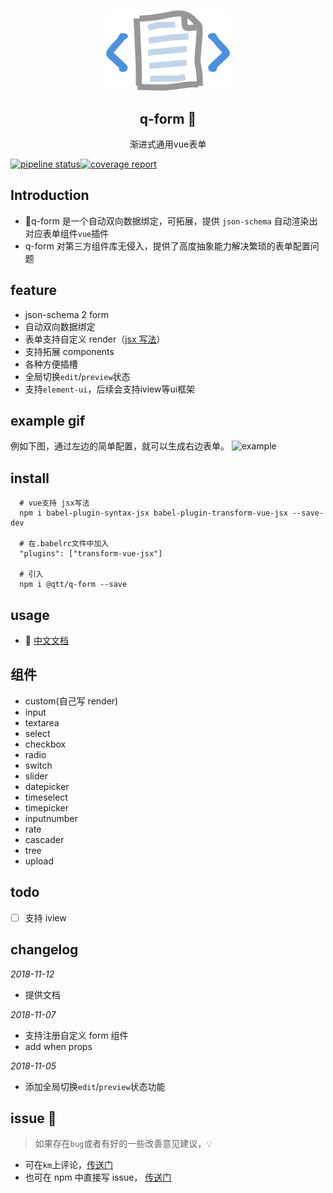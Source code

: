 <p align="center" style="text-align: center;"><img width="200" src="./docs/.vuepress/public/logo.png"></p>
<h2 style="text-align: center;" align="center">q-form 📰</h2>
<p align="center" style="text-align: center;">渐进式通用vue表单</p>

[![pipeline status](https://git.qutoutiao.net/npm/q-form/badges/master/pipeline.svg)](https://git.qutoutiao.net/npm/q-form/commits/master)[![coverage report](https://git.qutoutiao.net/npm/q-form/badges/master/coverage.svg)](https://git.qutoutiao.net/npm/q-form/commits/master)

## Introduction

- q-form 是一个自动双向数据绑定，可拓展，提供 `json-schema` 自动渲染出对应表单组件`vue`插件
- q-form 对第三方组件库无侵入，提供了高度抽象能力解决繁琐的表单配置问题

## feature

- json-schema 2 form
- 自动双向数据绑定
- 表单支持自定义 render（[jsx 写法](https://cn.vuejs.org/v2/guide/render-function.html#JSX)）
- 支持拓展 components
- 各种方便插槽
- 全局切换`edit`/`preview`状态
- 支持`element-ui`，后续会支持iview等ui框架

## example gif

例如下图，通过左边的简单配置，就可以生成右边表单。
![example](https://git.qutoutiao.net/npm/q-form/raw/master/static/basic.gif)

## install

```shell
  # vue支持 jsx写法
  npm i babel-plugin-syntax-jsx babel-plugin-transform-vue-jsx --save-dev

  # 在.babelrc文件中加入
  "plugins": ["transform-vue-jsx"]

  # 引入
  npm i @qtt/q-form --save

```

## usage
- 📘 [中文文档](http://qtt-frontend-gerrit.qutoutiao.net/ci/npm/q-form/docs/index.html)


## 组件

- custom(自己写 render)
- input
- textarea
- select
- checkbox
- radio
- switch
- slider
- datepicker
- timeselect
- timepicker
- inputnumber
- rate
- cascader
- tree
- upload

## todo

- [ ] 支持 iview

## changelog

_2018-11-12_

- 提供文档

_2018-11-07_

- 支持注册自定义 form 组件
- add when props

_2018-11-05_

- 添加全局切换`edit`/`preview`状态功能

## issue 🤔

> 如果存在`bug`或者有好的一些改善意见建议，💡

- 可在`km`上评论，[传送门](http://km.qutoutiao.net/display/MD/q-form)
- 也可在 npm 中直接写 issue， [传送门](https://git.qutoutiao.net/npm/q-form/issues)
